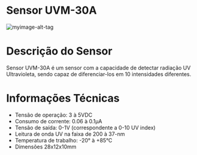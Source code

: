 # Sensor UVM-30A
![myimage-alt-tag](https://bnz05pap001files.storage.live.com/y4mM_SFC1KYE6DWwyfKx_28yeShfRhNym2DCy2dB6Odd6OsWW6PiaOyydnvM_mRzKj1DYc_2qV3HtMzlFkUnAOQwuTLOC5cxtHUEnPp56D3YLE2yRkAZDGq1IsgLWKXDpz2YNi7YgsyOnNzSO5STcp2kdxjKjtk1lQmKPf7AWiR7QzghTvTL0YMvM-0QwufFs2eN5XzMh_rLA0lJ1aYaCpYkA?encodeFailures=1&width=660&height=510)

# Descrição do Sensor
Sensor UVM-30A é um sensor com a capacidade de detectar radiação UV Ultravioleta, sendo capaz de diferenciar-los em 10 intensidades diferentes.

<h1> Informações Técnicas </h1>
	
<ul>
	<li>Tensão de operação: 3 à 5VDC</li>
	<li>Consumo de corrente: 0.06 à 0.1µA</li>
	<li>Tensão de saída: 0-1V (correspondente a 0-10 UV index)</li>
	<li>Leitura de onda UV na faixa de 200 à 37-nm</li>
	<li>Temperatura de trabalho: -20° à +85°C</li>
	<li>Dimensões 28x12x10mm</li>
<ul>